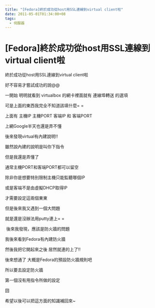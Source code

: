 ```yaml
---
title: "[Fedora]終於成功從host用SSL連線到virtual client啦"
date: 2011-05-01T01:34:00+08
tags:
  - 伺服器
---
```

# [Fedora]終於成功從host用SSL連線到virtual client啦

終於成功從host用SSL連線到virtual client啦

好不容易才嘗試成功的說@@

一開始 明明就看到 virtualbox 的網卡裡面就有 連線埠轉送 的選項

可是上面的東西我完全不知道該填什麼= =

上面有 主機IP 主機PORT 客端IP 和 客端PORT

上網Google半天也還是弄不懂

後來發現virtual有內建說明!!

雖然說內建的說明是叫你下指令

但是我還是弄懂了

通常主機PORT和客端PORT都可以留空

除非你是想要特別限制主機只能監聽哪個IP

或是客端不是由虛擬DHCP取得IP

才需要設定這兩個東東

但是後來我又遇到一個大問題

就是還是沒辦法用putty連上= =

 後來我發現，應該是防火牆的問題

我後來看到Fedora有內建防火牆

然後我把它開起來之後 居然就連的上了!!

後來想通了 大概是Fedora的預設防火牆規則吧

所以要去設定防火牆

第一個沒有用指令所做的設定

囧

希望以後可以把這方面的知識補回來~